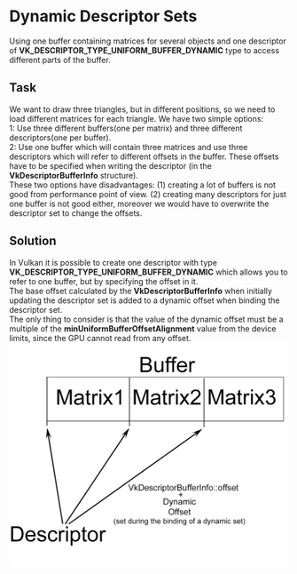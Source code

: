 
# Dynamic Descriptor Sets

Using one buffer containing matrices for several objects and one descriptor of **VK_DESCRIPTOR_TYPE_UNIFORM_BUFFER_DYNAMIC** type to access different parts of the buffer.
## Task

We want to draw three triangles, but in different positions, so we need to load different matrices for each triangle.
We have two simple options:  
1: Use three different buffers(one per matrix) and three different descriptors(one per buffer).  
2: Use one buffer which will contain three matrices and use three descriptors which will refer to different offsets in the buffer. These offsets have to be specified when writing the descriptor (in the **VkDescriptorBufferInfo** structure).  
These two options have disadvantages: (1) creating a lot of buffers is not good from performance point of view. (2) creating many descriptors for just one buffer is not good either, moreover we would have to overwrite the descriptor set to change the offsets.  
## Solution  
In Vulkan it is possible to create one descriptor with type **VK_DESCRIPTOR_TYPE_UNIFORM_BUFFER_DYNAMIC** which allows you to refer to one buffer, but by specifying the offset in it.  
The base offset calculated by the **VkDescriptorBufferInfo** when initially updating the descriptor set is added to a dynamic offset when binding the descriptor set.  
The only thing to consider is that the value of the dynamic offset must be a multiple of the **minUniformBufferOffsetAlignment** value from the device limits, since the GPU cannot read from any offset.  
![Super scheme](DynamicDescriptorSets.png)
